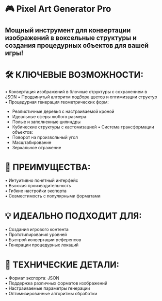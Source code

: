 # 🎮 Pixel Art Generator Pro 

## Мощный инструмент для конвертации изображений в воксельные структуры и создания процедурных объектов для вашей игры!

# 🛠 КЛЮЧЕВЫЕ ВОЗМОЖНОСТИ:
 • Конвертация изображений в блочные структуры с сохранением в JSON
 • Продвинутый алгоритм подбора цветов и оптимизации структур
 • Процедурная генерация геометрических форм:
  - Реалистичные деревья с настраиваемой кроной
  - Идеальные сферы любого размера
  - Полые и заполненные цилиндры
  - Кубические структуры с кастомизацией
• Система трансформации объектов:
  - Поворот на произвольный угол
  - Масштабирование
  - Зеркальное отражение

# 🎯 ПРЕИМУЩЕСТВА:
 • Интуитивно понятный интерфейс<br />
 • Высокая производительность<br />
 • Гибкие настройки экспорта<br />
 • Совместимость с популярными форматами<br />

# 💡 ИДЕАЛЬНО ПОДХОДИТ ДЛЯ:
 • Создания игрового контента<br />
 • Прототипирования уровней<br />
 • Быстрой конвертации референсов<br />
 • Генерации процедурных локаций<br />

# 🔧 ТЕХНИЧЕСКИЕ ДЕТАЛИ:
 • Формат экспорта: JSON<br />
 • Поддержка различных форматов изображений<br />
 • Настраиваемые параметры генерации<br />
 • Оптимизированные алгоритмы обработки<br />
